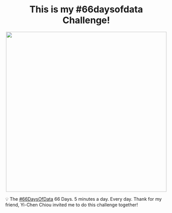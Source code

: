 
<h1 align="center"> This is my #66daysofdata  Challenge! </h1>

<p align="center">
  <img src="https://miro.medium.com/max/440/1*wdAVhRdGOG03lGzFyD_YYQ.png" height="500px"/>
</p>

<p align="left">
  💡 The <a href="https://www.youtube.com/watch?v=qV_AlRwhI3I&t=12s">#66DaysOfData</a> 66 Days. 5 minutes a day. Every day. Thank for my friend, Yi-Chen Chiou invited me to do this challenge together!
</p>
